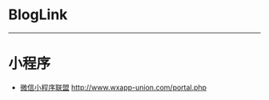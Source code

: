 # BlogLink
***
小程序
===
+ [微信小程序联盟](http://www.wxapp-union.com/portal.php) <http://www.wxapp-union.com/portal.php>

